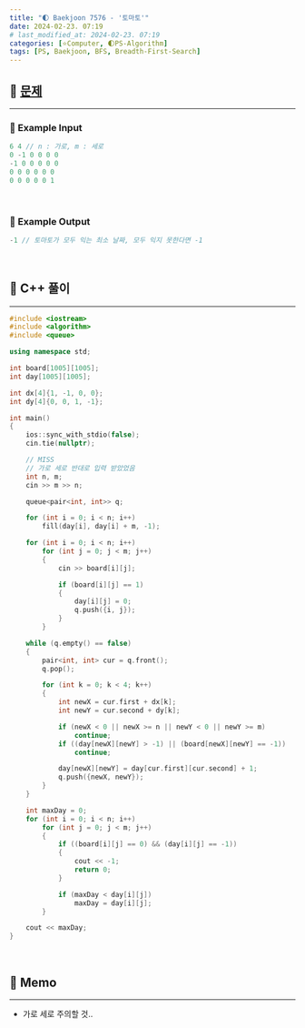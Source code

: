 ```yaml
---
title: "🌓 Baekjoon 7576 - '토마토'"
date: 2024-02-23. 07:19
# last_modified_at: 2024-02-23. 07:19
categories: [⭐Computer, 🌓PS-Algorithm]
tags: [PS, Baekjoon, BFS, Breadth-First-Search]
---
```


## **💫 [문제](https://www.acmicpc.net/problem/7576)**

---

### **🫧 Example Input**

```cpp
6 4 // n : 가로, m : 세로
0 -1 0 0 0 0
-1 0 0 0 0 0
0 0 0 0 0 0
0 0 0 0 0 1
```

<br>
<!-- ---- ---- ---- ----  ---- ---- ---- ----  ---- ---- ---- ----  ---- ---- ---- ---- -->

### **🫧 Example Output**

```cpp
-1 // 토마토가 모두 익는 최소 날짜, 모두 익지 못한다면 -1
```

<br>
<!-- ---- ---- ---- ----  ---- ---- ---- ----  ---- ---- ---- ----  ---- ---- ---- ---- -->

## **💫 C++ 풀이**

---

```cpp
#include <iostream>
#include <algorithm>
#include <queue>

using namespace std;

int board[1005][1005];
int day[1005][1005];

int dx[4]{1, -1, 0, 0};
int dy[4]{0, 0, 1, -1};

int main()
{
	ios::sync_with_stdio(false);
	cin.tie(nullptr);

	// MISS
	// 가로 세로 반대로 입력 받았었음
	int n, m;
	cin >> m >> n;

	queue<pair<int, int>> q;

	for (int i = 0; i < n; i++)
		fill(day[i], day[i] + m, -1);

	for (int i = 0; i < n; i++)
		for (int j = 0; j < m; j++)
		{
			cin >> board[i][j];

			if (board[i][j] == 1)
			{
				day[i][j] = 0;
				q.push({i, j});
			}
		}

	while (q.empty() == false)
	{
		pair<int, int> cur = q.front();
		q.pop();

		for (int k = 0; k < 4; k++)
		{
			int newX = cur.first + dx[k];
			int newY = cur.second + dy[k];

			if (newX < 0 || newX >= n || newY < 0 || newY >= m)
				continue;
			if ((day[newX][newY] > -1) || (board[newX][newY] == -1))
				continue;

			day[newX][newY] = day[cur.first][cur.second] + 1;
			q.push({newX, newY});
		}
	}

	int maxDay = 0;
	for (int i = 0; i < n; i++)
		for (int j = 0; j < m; j++)
		{
			if ((board[i][j] == 0) && (day[i][j] == -1))
			{
				cout << -1;
				return 0;
			}

			if (maxDay < day[i][j])
				maxDay = day[i][j];
		}

	cout << maxDay;
}
```

<br>
<!-- ---- ---- ---- ----  ---- ---- ---- ----  ---- ---- ---- ----  ---- ---- ---- ---- -->

## **💫 Memo**

---

- 가로 세로 주의할 것..

<br>
<!-- ---- ---- ---- ----  ---- ---- ---- ----  ---- ---- ---- ----  ---- ---- ---- ---- -->
